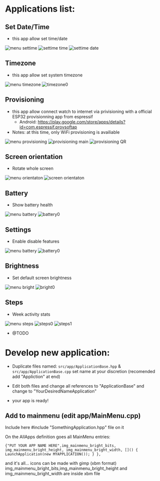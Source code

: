 # Applications list:

## Set Date/Time
 * this app allow set time/date

![menu settime](../../doc/img_menu_settime.png)
![settime time](../../doc/img_settime_0.png)
![settime date](../../doc/img_settime_1.png)

## Timezone
 * this app allow set system timezone

![menu timezone](../../doc/img_menu_timezone.png)
![timezone0](../../doc/img_timezone0.png)

## Provisioning
 * this app allow connect watch to internet via privisioning with a official ESP32 provisionning app from espressif
   * Android: https://play.google.com/store/apps/details?id=com.espressif.provsoftap 
 * Notes: at this time, only WiFi provisioning is availiable

![menu provisioning](../../doc/mainmenu_provisioning.png)
![provisioning main](../../doc/img_provisioning0.png)
![provisioning QR](../../doc/img_provisioning1.png)

## Screen orientation
 * Rotate whole screen

![menu orientaton](../../doc/img_menu_screenrotation.png)
![screen orientaton](../../doc/img_screenrotation0.png)

## Battery
 * Show battery health

![menu battery](../../doc/img_menu_battery.png)
![battery0](../../doc/battery.png)


## Settings
 * Enable disable features

![menu battery](../../doc/img_menu_settings.png)
![battery0](../../doc/img_settings0.png)

## Brightness
 * Set default screen brightness

![menu bright](../../doc/img_mainmenu_brightness.png)
![bright0](../../doc/img_bright0.png)


## Steps
 * Week activity stats 

![menu steps](../../doc/img_mainmenu_steps.png)
![steps0](../../doc/img_steps0.png)
![steps1](../../doc/img_steps1.png)

* @TODO 

# Develop new application:

 * Duplicate files named:
 ```src/app/ApplicationBase.hpp``` & ```src/app/ApplicationBase.cpp``` set name at your discretion (recomended add "Appliction" at end)

 * Edit both files and change all references to "ApplicationBase" and change to "YourDesiredNameApplication"

 * your app is ready!
 
 ## Add to mainmenu (edit app/MainMenu.cpp)

 Include here #include "SomethingApplication.hpp" file on it

On the AllApps definition goes all MainMenu entries:

```{"PUT YOUR APP NAME HERE",img_mainmenu_bright_bits, img_mainmenu_bright_height, img_mainmenu_bright_width, []() { LaunchApplication(new MYAPPLICATION()); } },```

and it's all... icons can be made with gimp (xbm format) img_mainmenu_bright_bits,img_mainmenu_bright_height and img_mainmenu_bright_width are inside xbm file